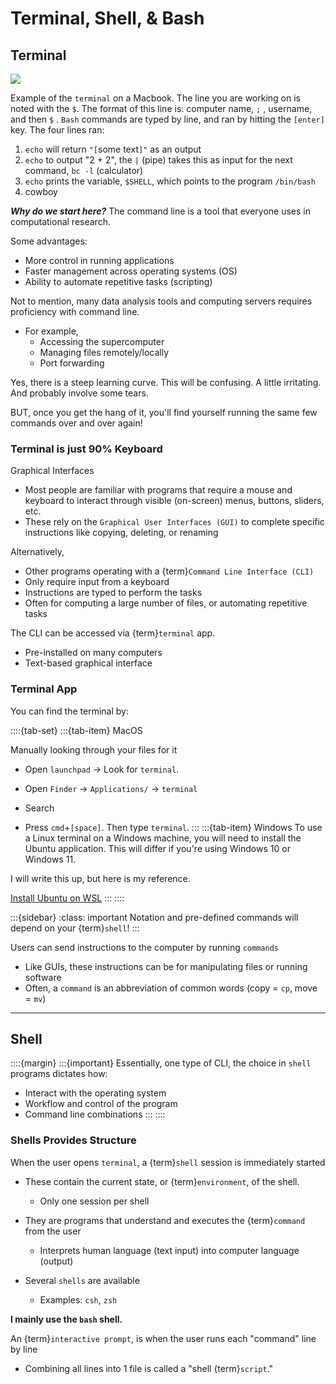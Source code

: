 # Terminal, Shell, & Bash
## Terminal

![](../../_static/gif/terminal-header.gif)

Example of the `terminal` on a Macbook. The line you are working on is noted with the `$`. The format of this line is: computer name, `;` , username, and then `$` . `Bash` commands are typed by line, and ran by hitting the `[enter]` key. The four lines ran:

  1. `echo` will return `"[`some text`]"` as an output
  2. `echo` to output "2 + 2", the `|` (pipe) takes this as input for the next command, `bc -l` (calculator)
  3. `echo` prints the variable, `$SHELL`, which points to the program `/bin/bash`
  4.  cowboy

**_Why do we start here?_**
The command line is a tool that everyone uses in computational research. 

Some advantages:
  * More control in running applications
  * Faster management across operating systems (OS)
  * Ability to automate repetitive tasks (scripting)

Not to mention, many data analysis tools and computing servers requires proficiency with command line.
* For example,
  * Accessing the supercomputer 
  * Managing files remotely/locally
  * Port forwarding
  
Yes, there is a steep learning curve. This will be confusing. A little irritating. And probably involve some tears. 

BUT, once you get the hang of it, you'll find yourself running the same few commands over and over again!

### Terminal is just 90% Keyboard

Graphical Interfaces
  * Most people are familiar with programs that require a mouse and keyboard to interact through visible (on-screen) menus, buttons, sliders, etc.
  * These rely on the `Graphical User Interfaces (GUI)` to complete specific instructions like copying, deleting, or renaming

Alternatively,
  * Other programs operating with a {term}`Command Line Interface (CLI)`
  * Only require input from a keyboard
   * Instructions are typed to perform the tasks
   * Often for computing a large number of files, or automating repetitive tasks

The CLI can be accessed via {term}`terminal` app.
  * Pre-installed on many computers
  * Text-based graphical interface

### Terminal App

You can find the terminal by:

::::{tab-set} 
:::{tab-item} MacOS

Manually looking through your files for it
* Open `launchpad` -> Look for `terminal`.
* Open `Finder` -> `Applications/` -> `terminal`

* Search 
* Press `cmd`+`[space]`. Then type `terminal`.
:::
:::{tab-item} Windows
To use a Linux terminal on a Windows machine, you will need to install the Ubuntu application. This will differ if you're using Windows 10 or Windows 11.

I will write this up, but here is my reference.

[Install Ubuntu on WSL](https://ubuntu.com/tutorials/install-ubuntu-on-wsl2-on-windows-10#1-overview)
:::
::::

:::{sidebar} 
:class: important
Notation and pre-defined commands will depend on your {term}`shell`!
:::

Users can send instructions to the computer by running `commands` 
  * Like GUIs, these instructions can be for manipulating files or running software
  * Often, a `command` is an abbreviation of common words (copy = `cp`, move = `mv`)
  
***

## Shell

::::{margin} 
:::{important}
Essentially, one type of CLI, the choice in `shell` programs dictates how:
  * Interact with the operating system
  * Workflow and control of the program
  * Command line combinations
:::
::::

### Shells Provides Structure

When the user opens `terminal`, a {term}`shell` session is immediately started
* These contain the current state, or {term}`environment`, of the shell. 
  * Only one session per shell 

* They are programs that understand and executes the {term}`command` from the user
  * Interprets human language (text input) into computer language (output)
  
* Several `shells` are available
  * Examples: `csh`, `zsh` 

**I mainly use the `bash` shell.**


An {term}`interactive prompt`, is when the user runs each "command" line by line 
  * Combining all lines into 1 file is called a "shell {term}`script`."
